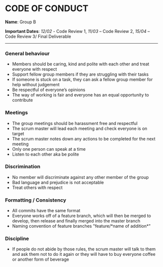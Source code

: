 <h1>CODE OF CONDUCT</h1>

**Name**: Group B

**Important Dates**:   *12/02* - Code Review 1, *11/03* – Code Review 2, *15/04* – Code Review 3/ Final Deliverable
___________________________________________________________________

<h3>General behaviour</h3>
<ul>
<li>Members should be caring, kind and polite with each other and treat everyone with respect</li>
<li>Support fellow group members if they are struggling with their tasks</li>
<li>If someone is stuck on a task, they can ask a fellow group member for help without judgement</li>
<li>Be respectful of everyone’s opinions</li>
<li>The way of working is fair and everyone has an equal opportunity to contribute</li>
</ul>

<h3>Meetings</h3>
<ul>
<li>The group meetings should be harassment free and respectful</li>
<li>The scrum master will lead each meeting and check everyone is on target</li>
<li>The scrum master notes down any actions to be completed for the next meeting</li>
<li>Only one person can speak at a time</li>
<li>Listen to each other aka be polite</li>
</ul>

<h3>Discrimination</h3>
<ul>
<li>No member will discriminate against any other member of the group</li>
<li>Bad language and prejudice is not acceptable</li>
<li>Treat others with respect</li>
</ul>

<h3>Formatting / Consistency</h3>
<ul>
<li>All commits have the same format</li>
<li>Everyone works off of a feature branch, which will then be merged to develop, then release and finally merged into the master branch</li>
<li>Naming convention of feature branches "feature/*name of addition*"</li>
</ul>

<h3>Discipline</h3>
<ul>
<li>If people do not abide by those rules, the scrum master will talk to them and ask them not to do it again or they will have to buy everyone coffee or another form of beverage</li>
</ul>